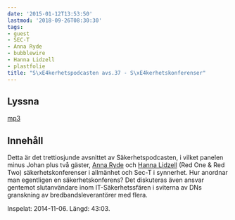 ```yaml
---
date: '2015-01-12T13:53:50'
lastmod: '2018-09-26T08:30:30'
tags:
- guest
- SEC-T
- Anna Ryde
- bubblewire
- Hanna Lidzell
- plastfolie
title: "S\xE4kerhetspodcasten avs.37 - S\xE4kerhetskonferenser"
---
```

## Lyssna

[mp3](http://traffic.libsyn.com/sakerhetspodcasten/sakpodcastenredteam2.mp3)

## Innehåll

Detta är det trettiosjunde avsnittet av Säkerhetspodcasten, i vilket panelen minus Johan plus två gäster, [Anna Ryde](https://twitter.com/bubblewire)  och [Hanna Lidzell](https://twitter.com/plastfolie)  (Red One & Red Two) säkerhetskonferenser i allmänhet och Sec-T i synnerhet. Hur anordnar man egentligen en säkerhetskonferens? Det diskuteras även ansvar gentemot slutanvändare inom IT-Säkerhetssfären i sviterna av DNs granskning av bredbandsleverantörer med flera.

Inspelat: 2014-11-06. Längd: 43:03.
